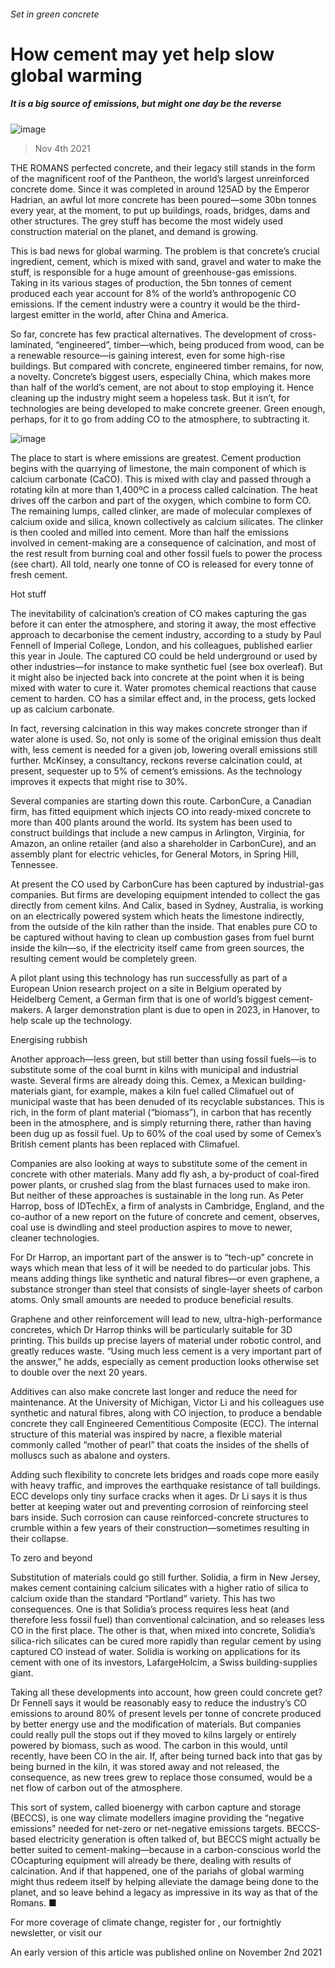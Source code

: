 ###### Set in green concrete
# How cement may yet help slow global warming 
##### It is a big source of emissions, but might one day be the reverse 
![image](images/20211106_std001.jpg) 
> Nov 4th 2021 
THE ROMANS perfected concrete, and their legacy still stands in the form of the magnificent roof of the Pantheon, the world’s largest unreinforced concrete dome. Since it was completed in around 125AD by the Emperor Hadrian, an awful lot more concrete has been poured—some 30bn tonnes every year, at the moment, to put up buildings, roads, bridges, dams and other structures. The grey stuff has become the most widely used construction material on the planet, and demand is growing.
This is bad news for global warming. The problem is that concrete’s crucial ingredient, cement, which is mixed with sand, gravel and water to make the stuff, is responsible for a huge amount of greenhouse-gas emissions. Taking in its various stages of production, the 5bn tonnes of cement produced each year account for 8% of the world’s anthropogenic CO emissions. If the cement industry were a country it would be the third-largest emitter in the world, after China and America.

So far, concrete has few practical alternatives. The development of cross-laminated, “engineered”, timber—which, being produced from wood, can be a renewable resource—is gaining interest, even for some high-rise buildings. But compared with concrete, engineered timber remains, for now, a novelty. Concrete’s biggest users, especially China, which makes more than half of the world’s cement, are not about to stop employing it. Hence cleaning up the industry might seem a hopeless task. But it isn’t, for technologies are being developed to make concrete greener. Green enough, perhaps, for it to go from adding CO to the atmosphere, to subtracting it.
![image](images/20211106_stc890.png) 

The place to start is where emissions are greatest. Cement production begins with the quarrying of limestone, the main component of which is calcium carbonate (CaCO). This is mixed with clay and passed through a rotating kiln at more than 1,400ºC in a process called calcination. The heat drives off the carbon and part of the oxygen, which combine to form CO. The remaining lumps, called clinker, are made of molecular complexes of calcium oxide and silica, known collectively as calcium silicates. The clinker is then cooled and milled into cement. More than half the emissions involved in cement-making are a consequence of calcination, and most of the rest result from burning coal and other fossil fuels to power the process (see chart). All told, nearly one tonne of CO is released for every tonne of fresh cement.
Hot stuff
The inevitability of calcination’s creation of CO makes capturing the gas before it can enter the atmosphere, and storing it away, the most effective approach to decarbonise the cement industry, according to a study by Paul Fennell of Imperial College, London, and his colleagues, published earlier this year in Joule. The captured CO could be held underground or used by other industries—for instance to make synthetic fuel (see box overleaf). But it might also be injected back into concrete at the point when it is being mixed with water to cure it. Water promotes chemical reactions that cause cement to harden. CO has a similar effect and, in the process, gets locked up as calcium carbonate.
In fact, reversing calcination in this way makes concrete stronger than if water alone is used. So, not only is some of the original emission thus dealt with, less cement is needed for a given job, lowering overall emissions still further. McKinsey, a consultancy, reckons reverse calcination could, at present, sequester up to 5% of cement’s emissions. As the technology improves it expects that might rise to 30%.
Several companies are starting down this route. CarbonCure, a Canadian firm, has fitted equipment which injects CO into ready-mixed concrete to more than 400 plants around the world. Its system has been used to construct buildings that include a new campus in Arlington, Virginia, for Amazon, an online retailer (and also a shareholder in CarbonCure), and an assembly plant for electric vehicles, for General Motors, in Spring Hill, Tennessee.
At present the CO used by CarbonCure has been captured by industrial-gas companies. But firms are developing equipment intended to collect the gas directly from cement kilns. And Calix, based in Sydney, Australia, is working on an electrically powered system which heats the limestone indirectly, from the outside of the kiln rather than the inside. That enables pure CO to be captured without having to clean up combustion gases from fuel burnt inside the kiln—so, if the electricity itself came from green sources, the resulting cement would be completely green.
A pilot plant using this technology has run successfully as part of a European Union research project on a site in Belgium operated by Heidelberg Cement, a German firm that is one of world’s biggest cement-makers. A larger demonstration plant is due to open in 2023, in Hanover, to help scale up the technology.
Energising rubbish
Another approach—less green, but still better than using fossil fuels—is to substitute some of the coal burnt in kilns with municipal and industrial waste. Several firms are already doing this. Cemex, a Mexican building-materials giant, for example, makes a kiln fuel called Climafuel out of municipal waste that has been denuded of its recyclable substances. This is rich, in the form of plant material (“biomass”), in carbon that has recently been in the atmosphere, and is simply returning there, rather than having been dug up as fossil fuel. Up to 60% of the coal used by some of Cemex’s British cement plants has been replaced with Climafuel.
Companies are also looking at ways to substitute some of the cement in concrete with other materials. Many add fly ash, a by-product of coal-fired power plants, or crushed slag from the blast furnaces used to make iron. But neither of these approaches is sustainable in the long run. As Peter Harrop, boss of IDTechEx, a firm of analysts in Cambridge, England, and the co-author of a new report on the future of concrete and cement, observes, coal use is dwindling and steel production aspires to move to newer, cleaner technologies.
For Dr Harrop, an important part of the answer is to “tech-up” concrete in ways which mean that less of it will be needed to do particular jobs. This means adding things like synthetic and natural fibres—or even graphene, a substance stronger than steel that consists of single-layer sheets of carbon atoms. Only small amounts are needed to produce beneficial results.
Graphene and other reinforcement will lead to new, ultra-high-performance concretes, which Dr Harrop thinks will be particularly suitable for 3D printing. This builds up precise layers of material under robotic control, and greatly reduces waste. “Using much less cement is a very important part of the answer,” he adds, especially as cement production looks otherwise set to double over the next 20 years.
Additives can also make concrete last longer and reduce the need for maintenance. At the University of Michigan, Victor Li and his colleagues use synthetic and natural fibres, along with CO injection, to produce a bendable concrete they call Engineered Cementitious Composite (ECC). The internal structure of this material was inspired by nacre, a flexible material commonly called “mother of pearl” that coats the insides of the shells of molluscs such as abalone and oysters.
Adding such flexibility to concrete lets bridges and roads cope more easily with heavy traffic, and improves the earthquake resistance of tall buildings. ECC develops only tiny surface cracks when it ages. Dr Li says it is thus better at keeping water out and preventing corrosion of reinforcing steel bars inside. Such corrosion can cause reinforced-concrete structures to crumble within a few years of their construction—sometimes resulting in their collapse.
To zero and beyond
Substitution of materials could go still further. Solidia, a firm in New Jersey, makes cement containing calcium silicates with a higher ratio of silica to calcium oxide than the standard “Portland” variety. This has two consequences. One is that Solidia’s process requires less heat (and therefore less fossil fuel) than conventional calcination, and so releases less CO in the first place. The other is that, when mixed into concrete, Solidia’s silica-rich silicates can be cured more rapidly than regular cement by using captured CO instead of water. Solidia is working on applications for its cement with one of its investors, LafargeHolcim, a Swiss building-supplies giant.
Taking all these developments into account, how green could concrete get? Dr Fennell says it would be reasonably easy to reduce the industry’s CO emissions to around 80% of present levels per tonne of concrete produced by better energy use and the modification of materials. But companies could really pull the stops out if they moved to kilns largely or entirely powered by biomass, such as wood. The carbon in this would, until recently, have been CO in the air. If, after being turned back into that gas by being burned in the kiln, it was stored away and not released, the consequence, as new trees grew to replace those consumed, would be a net flow of carbon out of the atmosphere.
This sort of system, called bioenergy with carbon capture and storage (BECCS), is one way climate modellers imagine providing the “negative emissions” needed for net-zero or net-negative emissions targets. BECCS-based electricity generation is often talked of, but BECCS might actually be better suited to cement-making—because in a carbon-conscious world the COcapturing equipment will already be there, dealing with results of calcination. And if that happened, one of the pariahs of global warming might thus redeem itself by helping alleviate the damage being done to the planet, and so leave behind a legacy as impressive in its way as that of the Romans. ■
For more coverage of climate change, register for , our fortnightly newsletter, or visit our 
An early version of this article was published online on November 2nd 2021
